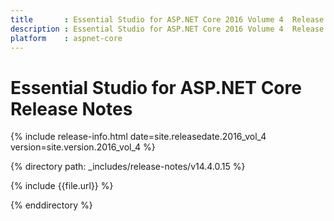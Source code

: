 ```yaml
---
title 		: Essential Studio for ASP.NET Core 2016 Volume 4  Release Notes
description : Essential Studio for ASP.NET Core 2016 Volume 4  Release Notes
platform 	: aspnet-core
---
```


# Essential Studio for ASP.NET Core Release Notes

{% include release-info.html date=site.releasedate.2016_vol_4 version=site.version.2016_vol_4 %} 

{% directory path: _includes/release-notes/v14.4.0.15 %}

{% include {{file.url}} %}

{% enddirectory %}